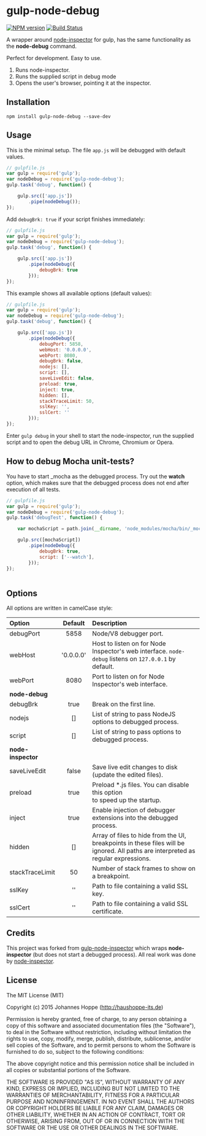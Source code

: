 # gulp-node-debug

[![NPM version][npm-image]][npm-url]
[![Build Status][travis-image]][travis-url] 
<!--[![Dependency Status][daviddm-url]][daviddm-image]-->
<!--[![Coverage Status][coveralls-image]][coveralls-url]-->

A wrapper around [node-inspector](https://github.com/node-inspector/node-inspector) for gulp, has the same functionality as the **node-debug** command.

Perfect for development. Easy to use.

1. Runs node-inspector.
2. Runs the supplied script in debug mode
3. Opens the user's browser, pointing it at the inspector.

## Installation

`npm install gulp-node-debug --save-dev`

## Usage

This is the minimal setup. The file `app.js` will be debugged with default values.

```javascript
// gulpfile.js
var gulp = require('gulp');
var nodeDebug = require('gulp-node-debug');
gulp.task('debug', function() {

    gulp.src(['app.js'])
        .pipe(nodeDebug());
});
```

Add `debugBrk: true` if your script finishes immediately:

```javascript
// gulpfile.js
var gulp = require('gulp');
var nodeDebug = require('gulp-node-debug');
gulp.task('debug', function() {

    gulp.src(['app.js'])
        .pipe(nodeDebug({
            debugBrk: true
        }));
});
```

This example shows all available options (default values):

```javascript
// gulpfile.js
var gulp = require('gulp');
var nodeDebug = require('gulp-node-debug');
gulp.task('debug', function() {

    gulp.src(['app.js'])
        .pipe(nodeDebug({
            debugPort: 5858,
            webHost: '0.0.0.0',
            webPort: 8080,
            debugBrk: false,
            nodejs: [],
            script: [],
            saveLiveEdit: false,
            preload: true,
            inject: true,
            hidden: [],
            stackTraceLimit: 50,
            sslKey: '',
            sslCert: ''
        }));
});
```

Enter `gulp debug` in your shell to start the node-inspector, run the supplied script and to open the debug URL in Chrome, Chromium or Opera.


## How to debug Mocha unit-tests?

You have to start _mocha as the debugged process. Try out the **watch** option, which makes sure that the debugged process does not end after execution of all tests. 

```javascript
// gulpfile.js
var gulp = require('gulp');
var nodeDebug = require('gulp-node-debug');
gulp.task('debugTest', function() {

    var mochaScript = path.join(__dirname, 'node_modules/mocha/bin/_mocha');

    gulp.src([mochaScript])
        .pipe(nodeDebug({
            debugBrk: true,
            script: ['--watch'],
        }));
});
   
```

## Options

All options are written in camelCase style:

| Option              | Default   | Description |
| :------------------ | :-------: | :-------- |
| debugPort           | 5858      | Node/V8 debugger port.
| webHost             | '0.0.0.0' | Host to listen on for Node Inspector's web interface. `node-debug` listens on `127.0.0.1` by default.
| webPort             | 8080      | Port to listen on for Node Inspector's web interface.
| **node-debug**
| debugBrk            | true      | Break on the first line.
| nodejs              | []        | List of string to pass NodeJS options to debugged process.
| script              | []        | List of string to pass options to debugged process.
| **node-inspector**
| saveLiveEdit        | false     | Save live edit changes to disk (update the edited files).
| preload             | true      | Preload *.js files. You can disable this option<br/>to speed up the startup.
| inject              | true      | Enable injection of debugger extensions into the debugged process.
| hidden              | []        | Array of files to hide from the UI, breakpoints in these files will be ignored. All paths are interpreted as regular expressions.
| stackTraceLimit     | 50        | Number of stack frames to show on a breakpoint.
| sslKey              | ''        | Path to file containing a valid SSL key.
| sslCert             | ''        | Path to file containing a valid SSL certificate.

## Credits

This project was forked from [gulp-node-inspector](https://github.com/koemei/gulp-node-inspector) which wraps **node-inspector** (but does not start a debugged process). All real work was done by [node-inspector](https://github.com/node-inspector/node-inspector).

## License

The MIT License (MIT)  
  
Copyright (c) 2015 Johannes Hoppe (http://haushoppe-its.de)  
  
Permission is hereby granted, free of charge, to any person obtaining a copy
of this software and associated documentation files (the "Software"), to deal
in the Software without restriction, including without limitation the rights
to use, copy, modify, merge, publish, distribute, sublicense, and/or sell
copies of the Software, and to permit persons to whom the Software is
furnished to do so, subject to the following conditions:  
  
The above copyright notice and this permission notice shall be included in
all copies or substantial portions of the Software.  
  
THE SOFTWARE IS PROVIDED "AS IS", WITHOUT WARRANTY OF ANY KIND, EXPRESS OR
IMPLIED, INCLUDING BUT NOT LIMITED TO THE WARRANTIES OF MERCHANTABILITY,
FITNESS FOR A PARTICULAR PURPOSE AND NONINFRINGEMENT. IN NO EVENT SHALL THE
AUTHORS OR COPYRIGHT HOLDERS BE LIABLE FOR ANY CLAIM, DAMAGES OR OTHER
LIABILITY, WHETHER IN AN ACTION OF CONTRACT, TORT OR OTHERWISE, ARISING FROM,
OUT OF OR IN CONNECTION WITH THE SOFTWARE OR THE USE OR OTHER DEALINGS IN
THE SOFTWARE.  


[npm-url]: https://npmjs.org/package/gulp-node-debug
[npm-image]: https://badge.fury.io/js/gulp-node-debug.svg
[travis-url]: https://travis-ci.org/middleware-io/gulp-node-debug
[travis-image]: https://travis-ci.org/middleware-io/gulp-node-debug.svg?branch=master
[daviddm-url]: https://david-dm.org/middleware-io/gulp-node-debug.svg?theme=shields.io
[daviddm-image]: https://david-dm.org/middleware-io/gulp-node-debug
[coveralls-url]: https://coveralls.io/r/middleware-io/gulp-node-debug
[coveralls-image]: https://coveralls.io/repos/middleware-io/gulp-node-debug/badge.png